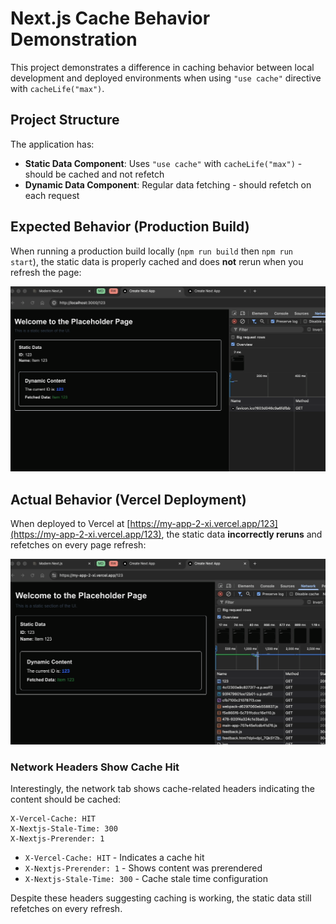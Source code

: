 # Next.js Cache Behavior Demonstration

This project demonstrates a difference in caching behavior between local development and deployed environments when using `"use cache"` directive with `cacheLife("max")`.

## Project Structure

The application has:

- **Static Data Component**: Uses `"use cache"` with `cacheLife("max")` - should be cached and not refetch
- **Dynamic Data Component**: Regular data fetching - should refetch on each request

## Expected Behavior (Production Build)

When running a production build locally (`npm run build` then `npm run start`), the static data is properly cached and does **not** rerun when you refresh the page:

![Local Development - Static data cached correctly](local.gif)

## Actual Behavior (Vercel Deployment)

When deployed to Vercel at [https://my-app-2-xi.vercel.app/123](https://my-app-2-xi.vercel.app/123), the static data **incorrectly reruns** and refetches on every page refresh:

![Production Build - Static data NOT cached](deployed.gif)

### Network Headers Show Cache Hit

Interestingly, the network tab shows cache-related headers indicating the content should be cached:

```http
X-Vercel-Cache: HIT
X-Nextjs-Stale-Time: 300
X-Nextjs-Prerender: 1
```

- `X-Vercel-Cache: HIT` - Indicates a cache hit
- `X-Nextjs-Prerender: 1` - Shows content was prerendered
- `X-Nextjs-Stale-Time: 300` - Cache stale time configuration

Despite these headers suggesting caching is working, the static data still refetches on every refresh.